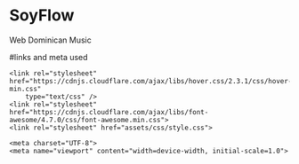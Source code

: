 # SoyFlow
Web Dominican Music

#links and meta used

<link rel="stylesheet" href="/lib/w3.css">
    <link rel="stylesheet" href="https://cdnjs.cloudflare.com/ajax/libs/ion-tree-list/0.0.11/ion-tree-list.min.css"
        type="text/css" />
    
    <link rel="stylesheet" href="https://cdnjs.cloudflare.com/ajax/libs/hover.css/2.3.1/css/hover-min.css"
        type="text/css" />
    <link rel="stylesheet" href="https://cdnjs.cloudflare.com/ajax/libs/font-awesome/4.7.0/css/font-awesome.min.css">
    <link rel="stylesheet" href="assets/css/style.css">

    <meta charset="UTF-8">
    <meta name="viewport" content="width=device-width, initial-scale=1.0">